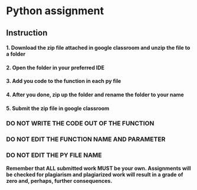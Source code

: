 # Python assignment

## Instruction

#### 1. Download the zip file attached in google classroom and unzip the file to a folder

#### 2. Open the folder in your preferred IDE

#### 3. Add you code to the function in each py file

#### 4. After you done, zip up the folder and rename the folder to your name

#### 5. Submit the zip file in google classroom

### DO NOT WRITE THE CODE OUT OF THE FUNCTION

### DO NOT EDIT THE FUNCTION NAME AND PARAMETER

### DO NOT EDIT THE PY FILE NAME

<strong> Remember that ALL submitted work MUST be your own. Assignments
will be checked for plagiarism and plagiarized work will result in a
grade of zero and, perhaps, further consequences.<strong>
